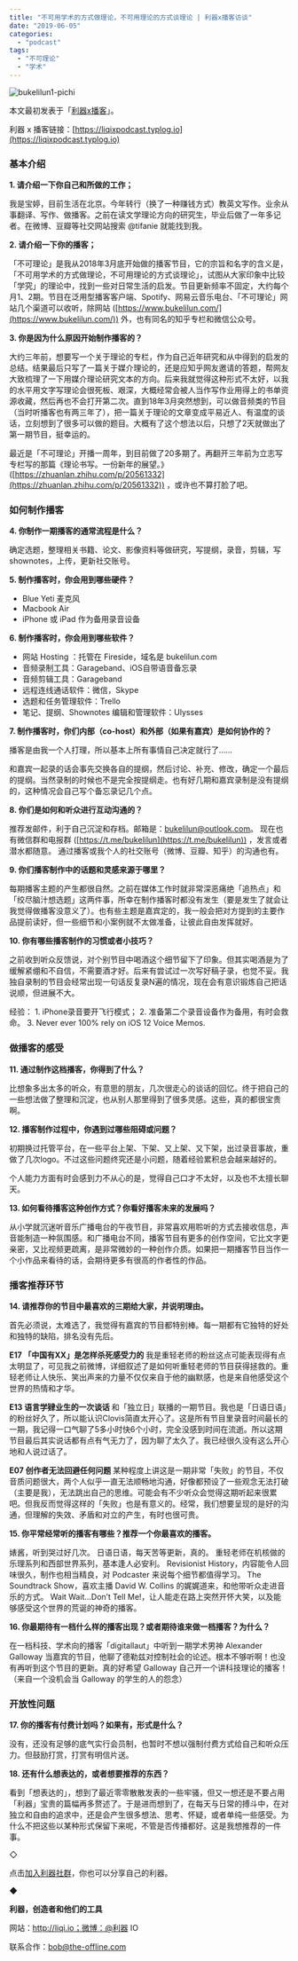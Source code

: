 ```yaml
---
title: "不可用学术的方式做理论，不可用理论的方式谈理论 | 利器x播客访谈"
date: "2019-06-05"
categories: 
  - "podcast"
tags: 
  - "不可理论"
  - "学术"
---
```


![bukelilun1-pichi](/images/65835-444x333.jpg)

本文最初发表于「[利器x播客](https://liqixpodcast.typlog.io/li-qi-xbo-ke-fang-tan-bu-ke-li-lun-bu-ke-yong-x-aa804d4d)」。

利器 x 播客链接：[https://liqixpodcast.typlog.io](https://liqixpodcast.typlog.io)

### 基本介绍

**1\. 请介绍一下你自己和所做的工作；**

我是宝婷，目前生活在北京。今年转行（换了一种赚钱方式）教英文写作。业余从事翻译、写作、做播客。之前在读文学理论方向的研究生，毕业后做了一年多记者。在微博、豆瓣等社交网站搜索 @tifanie 就能找到我。

**2\. 请介绍一下你的播客；**

「不可理论」是我从2018年3月底开始做的播客节目，它的宗旨和名字的含义是，「不可用学术的方式做理论，不可用理论的方式谈理论」，试图从大家印象中比较「学究」的理论中，找到一些对日常生活的启发。节目更新频率不固定，大约每个月1、2期。节目在泛用型播客客户端、Spotify、网易云音乐电台、「不可理论」网站几个渠道可以收听，除网站 ([https://www.bukelilun.com/](https://www.bukelilun.com/)) 外，也有同名的知乎专栏和微信公众号。

**3\. 你是因为什么原因开始制作播客的？**

大约三年前，想要写一个关于理论的专栏，作为自己近年研究和从中得到的启发的总结。结果最后只写了一篇关于媒介理论的，还是应知乎网友邀请的答题，帮网友大致梳理了一下用媒介理论研究文本的方向。后来我就觉得这种形式不太好，以我的水平用文字写理论会很死板、艰深，大概经常会被人当作写作业用得上的书单资源收藏，然后再也不会打开第二次。直到18年3月突然想到，可以做音频类的节目（当时听播客也有两三年了），把一篇关于理论的文章变成平易近人、有温度的谈话，立刻想到了很多可以做的题目。大概有了这个想法以后，只想了2天就做出了第一期节目，挺幸运的。

最近是「不可理论」开播一周年，到目前做了20多期了。再翻开三年前为立志写专栏写的那篇《理论书写。一份新年的展望。》 ([https://zhuanlan.zhihu.com/p/20561332](https://zhuanlan.zhihu.com/p/20561332)) ，或许也不算打脸了吧。

### 如何制作播客

**4\. 你制作一期播客的通常流程是什么？**

确定选题，整理相关书籍、论文、影像资料等做研究，写提纲，录音，剪辑，写shownotes，上传，更新社交账号。

**5\. 制作播客时，你会用到哪些硬件？**

- Blue Yeti 麦克风
- Macbook Air
- iPhone 或 iPad 作为备用录音设备

**6\. 制作播客时，你会用到哪些软件？**

- 网站 Hosting ：托管在 Fireside，域名是 bukelilun.com
- 音频录制工具：Garageband、iOS自带语音备忘录
- 音频剪辑工具：Garageband
- 远程连线通话软件：微信，Skype
- 选题和任务管理软件：Trello
- 笔记、提纲、Shownotes 编辑和管理软件：Ulysses

**7\. 制作播客时，你们内部（co-host）和外部（如果有嘉宾）是如何协作的？**

播客是由我一个人打理，所以基本上所有事情自己决定就行了……

和嘉宾一起录的话会事先交换各自的提纲，然后讨论、补充、修改，确定一个最后的提纲。当然录制的时候也不是完全按提纲走。也有好几期和嘉宾录制是没有提纲的，这种情况会自己写个备忘录记几个点。

**8\. 你们是如何和听众进行互动沟通的？**

推荐发邮件，利于自己沉淀和存档。邮箱是：[bukelilun@outlook.com](mailto:bukelilun@outlook.com)。 现在也有微信群和电报群 ([https://t.me/bukelilun](https://t.me/bukelilun)) ，发言或者潜水都随意。 通过播客或我个人的社交账号（微博、豆瓣、知乎）的沟通也有。

**9\. 你们播客制作中的话题和灵感来源于哪里？**

每期播客主题的产生都很自然。之前在媒体工作时就非常深恶痛绝「追热点」和「绞尽脑汁想选题」这两件事，所幸在制作播客时都没有发生（要是发生了就会让我觉得做播客没意义了）。也有些主题是嘉宾定的，我一般会把对方提到的主要作品提前读好，但一些细节和小案例就不太做准备，让彼此自由发挥就好。

**10\. 你有哪些播客制作的习惯或者小技巧？**

之前收到听众反馈说，对个别节目中喝酒这个细节留下了印象。但其实喝酒是为了缓解紧绷和不自信，不需要酒才好。后来有尝试过一次写好稿子录，也觉不妥。我独自录制的节目会经常出现一句话反复录N遍的情况，现在会有意识锻炼自己把话说顺，但进展不大。

经验： 1. iPhone录音要开飞行模式； 2. 准备第二个录音设备作为备用，有时会救命。 3. Never ever 100% rely on iOS 12 Voice Memos.

### 做播客的感受

**11\. 通过制作这档播客，你得到了什么？**

比想象多出太多的听众，有意思的朋友，几次很走心的谈话的回忆。终于把自己的一些想法做了整理和沉淀，也从别人那里得到了很多灵感。这些，真的都很宝贵啊。

**12\. 播客制作过程中，你遇到过哪些阻碍或问题？**

初期换过托管平台，在一些平台上架、下架、又上架、又下架，出过录音事故，重做了几次logo。不过这些问题终究还是小问题，随着经验累积总会越来越好的。

个人能力方面有时会感到力不从心的是，觉得自己口才不太好，以及也不太擅长聊天。

**13\. 如何看待播客这种创作方式？你看好播客未来的发展吗？**

从小学就沉迷听音乐广播电台的午夜节目，非常喜欢用聆听的方式去接收信息，声音能制造一种氛围感。和广播电台不同，播客节目有更多的创作空间，它比文字更亲密，又比视频更疏离，是非常微妙的一种创作介质。如果把一期播客节目当作一个小作品来看待的话，会期待更多有很高的作者性的作品。

### 播客推荐环节

**14\. 请推荐你的节目中最喜欢的三期给大家，并说明理由。**

首先必须说，太难选了，我觉得有嘉宾的节目都特别棒。每一期都有它独特的好处和独特的缺陷，排名没有先后。

**E17 「中国有XX」是怎样杀死感受力的** 我是重轻老师的粉丝这点可能表现得有点太明显了，可见我之前微博，详细叙述了是如何听重轻老师的节目获得拯救的。重轻老师让人快乐、笑出声来的力量不仅仅来自于他的幽默感，也是来自他感受这个世界的热情和才华。

**E13 语言学肄业生的一次谈话** 和「独立日」联播的一期节目。我也是「日语日语」的粉丝好久了，所以能认识Clovis简直太开心了。这是所有节目里录音时间最长的一期，我记得一口气聊了5多小时快6个小时，完全没感到时间在流逝。所以这期节目最后其实说话都有点有气无力了，因为聊了太久了。我已经很久没有这么开心地和人说过话了。

**E07 创作者无法回避任何问题** 某种程度上讲这是一期非常「失败」的节目，不仅音质问题很大，两个人似乎一直无法顺畅地沟通，好像都预设了一些观念无法打破（主要是我），无法跳出自己的思维。可能会有不少听众会觉得这期听起来很累吧。但我反而觉得这样的「失败」也是有意义的。经常，我们想要呈现的是好的沟通，但理解的失效、矛盾和对立的产生，有时也很可贵。

**15\. 你平常经常听的播客有哪些？推荐一个你最喜欢的播客。**

婊酱，听到哭过好几次。 日语日语，每天苦等更新，真的。 重轻老师在机核做的乐理系列和西部世界系列，基本逢人必安利。 Revisionist History，内容能令人回味很久，制作也相当精良，对 Podcaster 来说每个细节都值得学习。 The Soundtrack Show，喜欢主播 David W. Collins 的娓娓道来，和他带听众走进音乐的方式。 Wait Wait…Don’t Tell Me!，让人能走在路上突然开怀大笑，以及能够感受这个世界的荒诞的神奇的播客。

**16\. 你最期待有一档什么样的播客出现？或者期待谁来做一档播客？为什么？**

在一档科技、学术向的播客「digitallaut」中听到一期学术男神 Alexander Galloway 当嘉宾的节目，他聊了德勒兹对控制社会的论述。根本不够听啊！也没有再听到这个节目的更新。真的好希望 Galloway 自己开一个讲科技理论的播客！（来自一个没机会当 Galloway 的学生的人的怨念）

### 开放性问题

**17\. 你的播客有付费计划吗？如果有，形式是什么？**

没有，还没有足够的底气实行会员制，也暂时不想以强制付费方式给自己和听众压力。但鼓励打赏，打赏有明信片送。

**18\. 还有什么想表达的，或者想要推荐的东西？**

看到「想表达的」，想到了最近零零散散发表的一些牢骚，但又一想还是不要占用「利器」宝贵的篇幅再多赘述了。于是进而想到了，在每天与日常的搏斗中，在对独立和自由的追求中，还是会产生很多想法、思考、怀疑，或者单纯一些感受。为什么不把这些以某种形式保留下来呢，不管是否传播都好。这是我想推荐的一件事。

◇

点击[加入利器社群](http://mp.weixin.qq.com/s?__biz=MzA3NTgzNzU2NQ==&mid=400594784&idx=1&sn=a88b34faa7522206957d448d40ea0b31&scene=21#wechat_redirect)，你也可以分享自己的利器。

◆

**利器，创造者和他们的工具**

网站：http://liqi.io；微博：@利器 IO

联系合作：bob@the-offline.com
